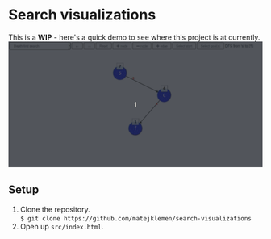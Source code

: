 # Search visualizations

This is a **WIP** - here's a quick demo to see where this project is at currently.  
![Demo of depth-first search](doc/dfs-mini-demo.gif)


## Setup
1. Clone the repository.  
`$ git clone https://github.com/matejklemen/search-visualizations`  
2. Open up `src/index.html`.